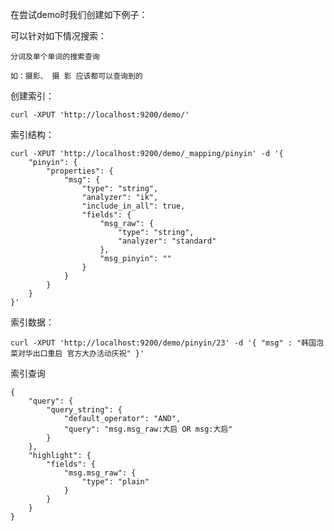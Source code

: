 
在尝试demo时我们创建如下例子： 

可以针对如下情况搜索：

    分词及单个单词的搜索查询
    
    如：摄影、 摄 影 应该都可以查询到的


创建索引：

    curl -XPUT 'http://localhost:9200/demo/'


索引结构：

    curl -XPUT 'http://localhost:9200/demo/_mapping/pinyin' -d '{
        "pinyin": {
            "properties": {
                "msg": {
                    "type": "string",
                    "analyzer": "ik",
                    "include_in_all": true,
                    "fields": {
                        "msg_raw": {
                            "type": "string",
                            "analyzer": "standard"
                        },
                        "msg_pinyin": ""
                    }
                }
            }
        }
    }'


索引数据：

    curl -XPUT 'http://localhost:9200/demo/pinyin/23' -d '{ "msg" : "韩国泡菜对华出口重启 官方大办活动庆祝" }'


索引查询

    {
        "query": {
            "query_string": {
                "default_operator": "AND",
                "query": "msg.msg_raw:大启 OR msg:大启"
            }
        },
        "highlight": {
            "fields": {
                "msg.msg_raw": {
                    "type": "plain"
                }
            }
        }
    }
